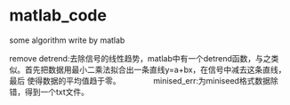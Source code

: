# matlab_code
some algorithm write by matlab

remove detrend:去除信号的线性趋势，matlab中有一个detrend函数，与之类似。首先把数据用最小二乘法拟合出一条直线y=a+bx，在信号中减去这条直线，最后
               使得数据的平均值趋于零。
               
minised_err:为miniseed格式数据除错，得到一个txt文件。

